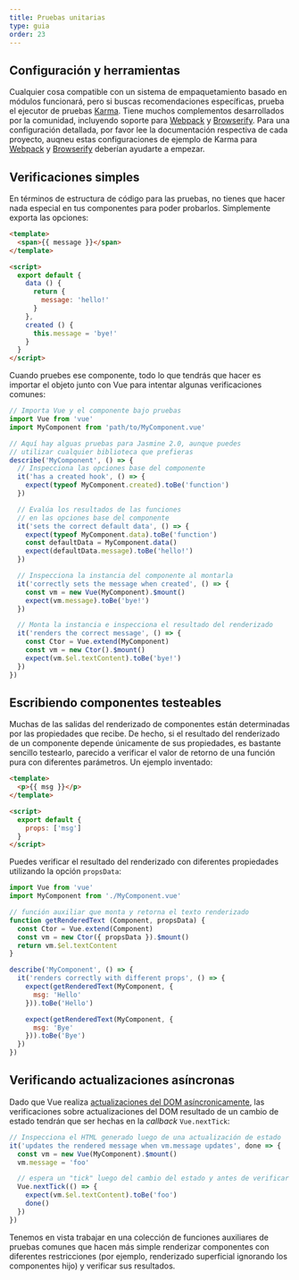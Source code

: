 ```yaml
---
title: Pruebas unitarias
type: guia
order: 23
---
```


## Configuración y herramientas

Cualquier cosa compatible con un sistema de empaquetamiento basado en módulos funcionará, pero si buscas recomendaciones específicas, prueba el ejecutor de pruebas [Karma](http://karma-runner.github.io). Tiene muchos complementos desarrollados por la comunidad, incluyendo soporte para [Webpack](https://github.com/webpack/karma-webpack) y [Browserify](https://github.com/Nikku/karma-browserify). Para una configuración detallada, por favor lee la documentación respectiva de cada proyecto, auqneu estas configuraciones de ejemplo de Karma para [Webpack](https://github.com/vuejs-templates/webpack/blob/master/template/test/unit/karma.conf.js) y [Browserify](https://github.com/vuejs-templates/browserify/blob/master/template/karma.conf.js) deberían ayudarte a empezar.

## Verificaciones simples

En términos de estructura de código para las pruebas, no tienes que hacer nada especial en tus componentes para poder probarlos. Simplemente exporta las opciones:

``` html
<template>
  <span>{{ message }}</span>
</template>

<script>
  export default {
    data () {
      return {
        message: 'hello!'
      }
    },
    created () {
      this.message = 'bye!'
    }
  }
</script>
```

Cuando pruebes ese componente, todo lo que tendrás que hacer es importar el objeto junto con Vue para intentar algunas verificaciones comunes:

``` js
// Importa Vue y el componente bajo pruebas
import Vue from 'vue'
import MyComponent from 'path/to/MyComponent.vue'

// Aquí hay alguas pruebas para Jasmine 2.0, aunque puedes
// utilizar cualquier biblioteca que prefieras
describe('MyComponent', () => {
  // Inspecciona las opciones base del componente
  it('has a created hook', () => {
    expect(typeof MyComponent.created).toBe('function')
  })

  // Evalúa los resultados de las funciones
  // en las opciones base del componente
  it('sets the correct default data', () => {
    expect(typeof MyComponent.data).toBe('function')
    const defaultData = MyComponent.data()
    expect(defaultData.message).toBe('hello!')
  })

  // Inspecciona la instancia del componente al montarla
  it('correctly sets the message when created', () => {
    const vm = new Vue(MyComponent).$mount()
    expect(vm.message).toBe('bye!')
  })

  // Monta la instancia e inspecciona el resultado del renderizado
  it('renders the correct message', () => {
    const Ctor = Vue.extend(MyComponent)
    const vm = new Ctor().$mount()
    expect(vm.$el.textContent).toBe('bye!')
  })
})
```

## Escribiendo componentes testeables

Muchas de las salidas del renderizado de componentes están determinadas por las propiedades que recibe. De hecho, si el resultado del renderizado de un componente depende únicamente de sus propiedades, es bastante sencillo testearlo, parecido a verificar el valor de retorno de una función pura con diferentes parámetros. Un ejemplo inventado:

``` html
<template>
  <p>{{ msg }}</p>
</template>

<script>
  export default {
    props: ['msg']
  }
</script>
```

Puedes verificar el resultado del renderizado con diferentes propiedades utilizando la opción `propsData`:

``` js
import Vue from 'vue'
import MyComponent from './MyComponent.vue'

// función auxiliar que monta y retorna el texto renderizado
function getRenderedText (Component, propsData) {
  const Ctor = Vue.extend(Component)
  const vm = new Ctor({ propsData }).$mount()
  return vm.$el.textContent
}

describe('MyComponent', () => {
  it('renders correctly with different props', () => {
    expect(getRenderedText(MyComponent, {
      msg: 'Hello'
    })).toBe('Hello')

    expect(getRenderedText(MyComponent, {
      msg: 'Bye'
    })).toBe('Bye')
  })
})
```

## Verificando actualizaciones asíncronas

Dado que Vue realiza [actualizaciones del DOM asíncronicamente](reactivity.html#Async-Update-Queue), las verificaciones sobre actualizaciones del DOM resultado de un cambio de estado tendrán que ser hechas en la _callback_ `Vue.nextTick`:

``` js
// Inspecciona el HTML generado luego de una actualización de estado
it('updates the rendered message when vm.message updates', done => {
  const vm = new Vue(MyComponent).$mount()
  vm.message = 'foo'

  // espera un "tick" luego del cambio del estado y antes de verificar actualizaciones del DOM
  Vue.nextTick(() => {
    expect(vm.$el.textContent).toBe('foo')
    done()
  })
})
```

Tenemos en vista trabajar en una colección de funciones auxiliares de pruebas comunes que hacen más simple renderizar componentes con diferentes restricciones (por ejemplo, renderizado superficial ignorando los componentes hijo) y verificar sus resultados.
